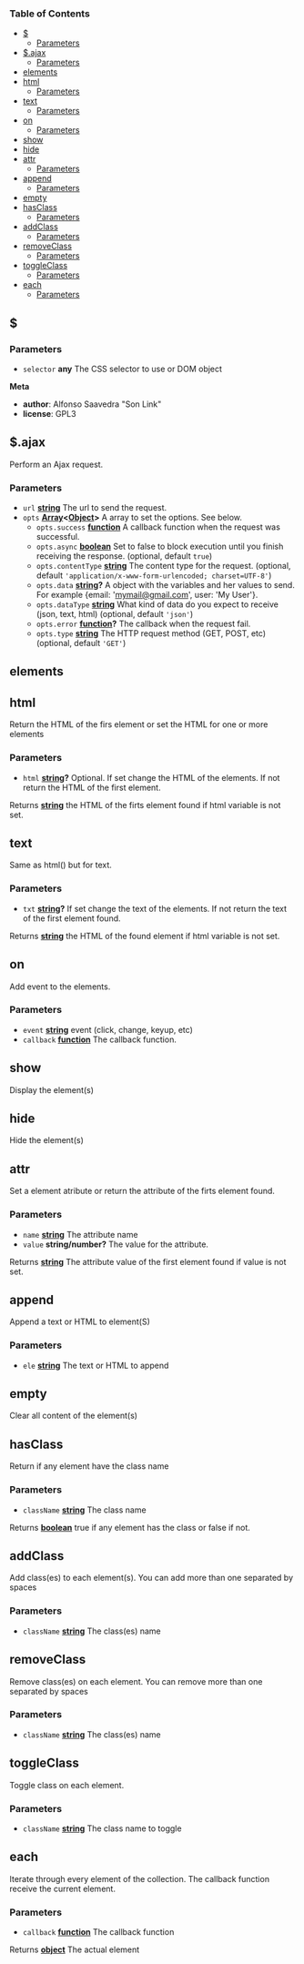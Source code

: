<!-- Generated by documentation.js. Update this documentation by updating the source code. -->

### Table of Contents

-   [$][1]
    -   [Parameters][2]
-   [$.ajax][3]
    -   [Parameters][4]
-   [elements][5]
-   [html][6]
    -   [Parameters][7]
-   [text][8]
    -   [Parameters][9]
-   [on][10]
    -   [Parameters][11]
-   [show][12]
-   [hide][13]
-   [attr][14]
    -   [Parameters][15]
-   [append][16]
    -   [Parameters][17]
-   [empty][18]
-   [hasClass][19]
    -   [Parameters][20]
-   [addClass][21]
    -   [Parameters][22]
-   [removeClass][23]
    -   [Parameters][24]
-   [toggleClass][25]
    -   [Parameters][26]
-   [each][27]
    -   [Parameters][28]

## $

### Parameters

-   `selector` **any** The CSS selector to use or DOM object

**Meta**

-   **author**: Alfonso Saavedra "Son Link"
-   **license**: GPL3

## $.ajax

Perform an Ajax request.

### Parameters

-   `url` **[string][29]** The url to send the request.
-   `opts` **[Array][30]&lt;[Object][31]>** A array to set the options. See below.
    -   `opts.success` **[function][32]** A callback function when the request was successful.
    -   `opts.async` **[boolean][33]** Set to false to block execution until you finish receiving the response. (optional, default `true`)
    -   `opts.contentType` **[string][29]** The content type for the request. (optional, default `'application/x-www-form-urlencoded; charset=UTF-8'`)
    -   `opts.data` **[string][29]?** A object with the variables and her values to send. For example {email: 'mymail@gmail.com', user: 'My User'}.
    -   `opts.dataType` **[string][29]** What kind of data do you expect to receive (json, text, html) (optional, default `'json'`)
    -   `opts.error` **[function][32]?** The callback when the request fail.
    -   `opts.type` **[string][29]** The HTTP request method (GET, POST, etc) (optional, default `'GET'`)

## elements

## html

Return the HTML of the firs element or set the HTML for one or more elements

### Parameters

-   `html` **[string][29]?** Optional. If set change the HTML of the elements. If not return the HTML of the first element.

Returns **[string][29]** the HTML of the firts element found if html variable is not set.

## text

Same as html() but for text.

### Parameters

-   `txt` **[string][29]?** If set change the text of the elements. If not return the text of the first element found.

Returns **[string][29]** the HTML of the found element if html variable is not set.

## on

Add event to the elements.

### Parameters

-   `event` **[string][29]** event (click, change, keyup, etc)
-   `callback` **[function][32]** The callback function.

## show

Display the element(s)

## hide

Hide the element(s)

## attr

Set a element atribute or return the attribute of the firts element found.

### Parameters

-   `name` **[string][29]** The attribute name
-   `value` **string/number?** The value for the attribute.

Returns **[string][29]** The attribute value of the first element found if value is not set.

## append

Append a text or HTML to element(S)

### Parameters

-   `ele` **[string][29]** The text or HTML to append

## empty

Clear all content of the element(s)

## hasClass

Return if any element have the class name

### Parameters

-   `className` **[string][29]** The class name

Returns **[boolean][33]** true if any element has the class or false if not.

## addClass

Add class(es) to each element(s). You can add more than one separated by spaces

### Parameters

-   `className` **[string][29]** The class(es) name

## removeClass

Remove class(es) on each element. You can remove more than one separated by spaces

### Parameters

-   `className` **[string][29]** The class(es) name

## toggleClass

Toggle class on each element.

### Parameters

-   `className` **[string][29]** The class name to toggle

## each

Iterate through every element of the collection. The callback function receive the current element.

### Parameters

-   `callback` **[function][32]** The callback function

Returns **[object][31]** The actual element

[1]: #

[2]: #parameters

[3]: #ajax

[4]: #parameters-1

[5]: #elements

[6]: #html

[7]: #parameters-2

[8]: #text

[9]: #parameters-3

[10]: #on

[11]: #parameters-4

[12]: #show

[13]: #hide

[14]: #attr

[15]: #parameters-5

[16]: #append

[17]: #parameters-6

[18]: #empty

[19]: #hasclass

[20]: #parameters-7

[21]: #addclass

[22]: #parameters-8

[23]: #removeclass

[24]: #parameters-9

[25]: #toggleclass

[26]: #parameters-10

[27]: #each

[28]: #parameters-11

[29]: https://developer.mozilla.org/docs/Web/JavaScript/Reference/Global_Objects/String

[30]: https://developer.mozilla.org/docs/Web/JavaScript/Reference/Global_Objects/Array

[31]: https://developer.mozilla.org/docs/Web/JavaScript/Reference/Global_Objects/Object

[32]: https://developer.mozilla.org/docs/Web/JavaScript/Reference/Statements/function

[33]: https://developer.mozilla.org/docs/Web/JavaScript/Reference/Global_Objects/Boolean
